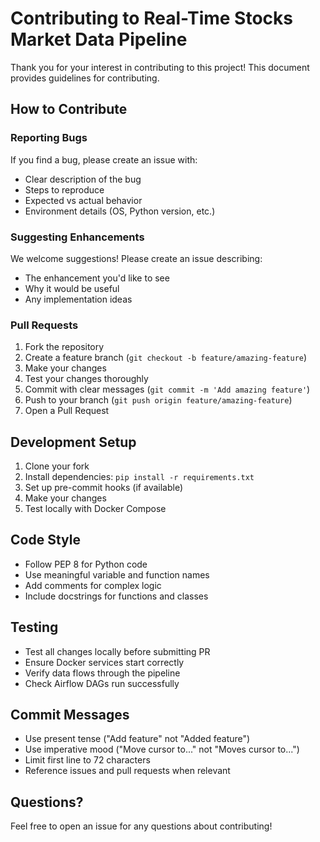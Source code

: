 # Contributing to Real-Time Stocks Market Data Pipeline

Thank you for your interest in contributing to this project! This document provides guidelines for contributing.

## How to Contribute

### Reporting Bugs

If you find a bug, please create an issue with:
- Clear description of the bug
- Steps to reproduce
- Expected vs actual behavior
- Environment details (OS, Python version, etc.)

### Suggesting Enhancements

We welcome suggestions! Please create an issue describing:
- The enhancement you'd like to see
- Why it would be useful
- Any implementation ideas

### Pull Requests

1. Fork the repository
2. Create a feature branch (`git checkout -b feature/amazing-feature`)
3. Make your changes
4. Test your changes thoroughly
5. Commit with clear messages (`git commit -m 'Add amazing feature'`)
6. Push to your branch (`git push origin feature/amazing-feature`)
7. Open a Pull Request

## Development Setup

1. Clone your fork
2. Install dependencies: `pip install -r requirements.txt`
3. Set up pre-commit hooks (if available)
4. Make your changes
5. Test locally with Docker Compose

## Code Style

- Follow PEP 8 for Python code
- Use meaningful variable and function names
- Add comments for complex logic
- Include docstrings for functions and classes

## Testing

- Test all changes locally before submitting PR
- Ensure Docker services start correctly
- Verify data flows through the pipeline
- Check Airflow DAGs run successfully

## Commit Messages

- Use present tense ("Add feature" not "Added feature")
- Use imperative mood ("Move cursor to..." not "Moves cursor to...")
- Limit first line to 72 characters
- Reference issues and pull requests when relevant

## Questions?

Feel free to open an issue for any questions about contributing!
